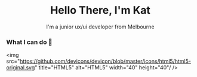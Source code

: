 <h1 align='center'>Hello There, I'm Kat</h1>
<p align='center'>I'm a junior ux/ui developer from Melbourne</p>

### What I can do 🧰
<img src="https://github.com/devicons/devicon/blob/master/icons/html5/html5-original.svg" title="HTML5" alt="HTML5" width="40" height="40"/ />
